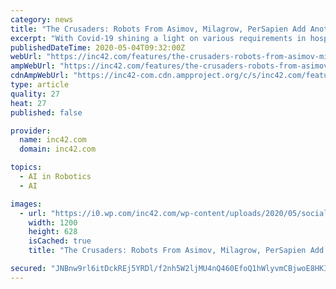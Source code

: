 ```yaml
---
category: news
title: "The Crusaders: Robots From Asimov, Milagrow, PerSapien Add Another Dimension To Covid-19 Fight"
excerpt: "With Covid-19 shining a light on various requirements in hospitals and quarantine centres, robots have come to replace human cleaners as well."
publishedDateTime: 2020-05-04T09:32:00Z
webUrl: "https://inc42.com/features/the-crusaders-robots-from-asimov-milagrow-persapien-add-another-dimension-to-covid-19-fight/"
ampWebUrl: "https://inc42.com/features/the-crusaders-robots-from-asimov-milagrow-persapien-add-another-dimension-to-covid-19-fight/amp/"
cdnAmpWebUrl: "https://inc42-com.cdn.ampproject.org/c/s/inc42.com/features/the-crusaders-robots-from-asimov-milagrow-persapien-add-another-dimension-to-covid-19-fight/amp/"
type: article
quality: 27
heat: 27
published: false

provider:
  name: inc42.com
  domain: inc42.com

topics:
  - AI in Robotics
  - AI

images:
  - url: "https://i0.wp.com/inc42.com/wp-content/uploads/2020/05/social_robot.jpg?fit=1200%2C628&#038;ssl=1"
    width: 1200
    height: 628
    isCached: true
    title: "The Crusaders: Robots From Asimov, Milagrow, PerSapien Add Another Dimension To Covid-19 Fight"

secured: "JNBnw9rl6itDckREj5YRDl/f2nh5W2ljMU4nQ460EfoQ1hWlyvmCBjwoE8HKICbjpALb37/YUOvICJjo1g47rUY05EaPe9c4Nt0yPU4mKvVo2Xwd750fh+ozZxfLzmLLp50b1v0L0OHgr8RX2N5Eew3SYt9tyKx+EuvWUN2uyvKkCwSZmIJkBxV57JdUbpJUcr/zi+Rz/2/+RWDG31BGA8hgax/T/1sjU+tt4++ETkFXgy0wGH6S+U6CWW7lJsDHL5Oi3PoDAF/SqRp1jN8sbRVwArA5hKr1pchDMPGu9Z1QJSOKmIchrYbUNQ5sB/se;EVFSXD1OxAU4gH3sfs1vew=="
---
```


